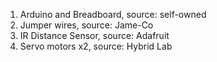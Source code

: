 
1. Arduino and Breadboard,
source: self-owned
2. Jumper wires,
source: Jame-Co
3. IR Distance Sensor, 
source: Adafruit
4. Servo motors x2,
source: Hybrid Lab
